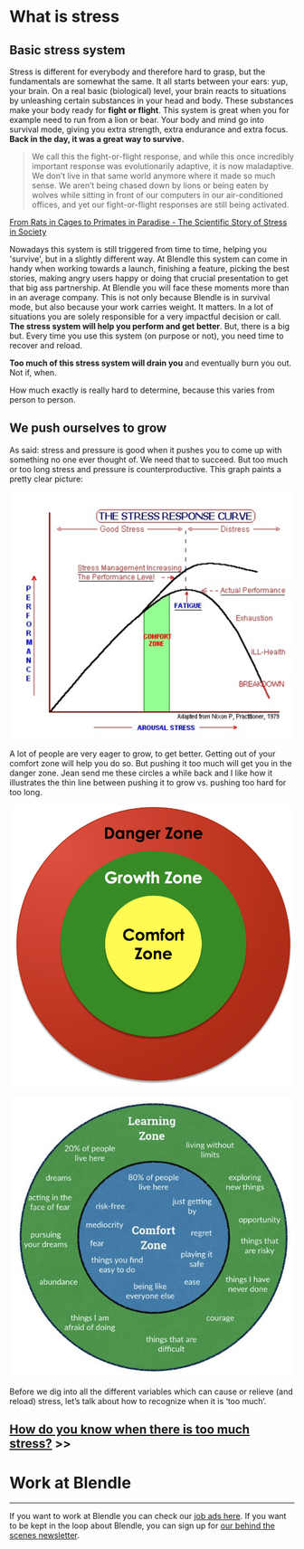 # What is stress

## Basic stress system

Stress is different for everybody and therefore hard to grasp, but the fundamentals are somewhat the same. It all starts between your ears: yup, your brain. On a real basic (biological) level, your brain reacts to situations by unleashing certain substances in your head and body. These substances make your body ready for **fight or flight**. This system is great when you for example need to run from a lion or bear. Your body and mind go into survival mode, giving you extra strength, extra endurance and extra focus. **Back in the day, it was a great way to survive.**

> We call this the fight-or-flight response, and while this once incredibly important response was evolutionarily adaptive, it is now maladaptive. We don’t live in that same world anymore where it made so much sense. We aren’t being chased down by lions or being eaten by wolves while sitting in front of our computers in our air-conditioned offices, and yet our fight-or-flight responses are still being activated.
> 

[From Rats in Cages to Primates in Paradise - The Scientific Story of Stress in Society](https://medium.com/basic-income/human-park-a-mammals-guide-to-stress-free-living-17f6cab007b3)

Nowadays this system is still triggered from time to time, helping you 'survive', but in a slightly different way. At Blendle this system can come in handy when working towards a launch, finishing a feature, picking the best stories, making angry users happy or doing that crucial presentation to get that big ass partnership. At Blendle you will face these moments more than in an average company. This is not only because Blendle is in survival mode, but also because your work carries weight. It matters. In a lot of situations you are solely responsible for a very impactful decision or call. **The stress system will help you perform and get better**. But, there is a big but. Every time you use this system (on purpose or not), you need time to recover and reload.

**Too much of this stress system will drain you** and eventually burn you out. Not if, when.

How much exactly is really hard to determine, because this varies from person to person.

## We push ourselves to grow

As said: stress and pressure is good when it pushes you to come up with something no one ever thought of. We need that to succeed. But too much or too long stress and pressure is counterproductive. This graph paints a pretty clear picture:

![What%20is%20stress%20db65ba98a4694fa79c14d88df9895df1/Schermafbeelding_2017-06-28_om_12.56.40.png](What%20is%20stress%20db65ba98a4694fa79c14d88df9895df1/Schermafbeelding_2017-06-28_om_12.56.40.png)

A lot of people are very eager to grow, to get better. Getting out of your comfort zone will help you do so. But pushing it too much will get you in the danger zone. Jean send me these circles a while back and I like how it illustrates the thin line between pushing it to grow vs. pushing too hard for too long.

![What%20is%20stress%20db65ba98a4694fa79c14d88df9895df1/Pasted_image_at_2017_06_28_08_58.png](What%20is%20stress%20db65ba98a4694fa79c14d88df9895df1/Pasted_image_at_2017_06_28_08_58.png)

![What%20is%20stress%20db65ba98a4694fa79c14d88df9895df1/Pasted_image_at_2017_06_28_09_01.png](What%20is%20stress%20db65ba98a4694fa79c14d88df9895df1/Pasted_image_at_2017_06_28_09_01.png)

Before we dig into all the different variables which can cause or relieve (and reload) stress, let’s talk about how to recognize when it is ‘too much’.

## [How do you know when there is too much stress?](https://www.notion.so/When-is-there-too-much-stress-fb1f90853ed347f1b7cdb74626be2f92?pvs=21) >>

# Work at Blendle

---

If you want to work at Blendle you can check our [job ads here](https://blendle.homerun.co/). If you want to be kept in the loop about Blendle, you can sign up for [our behind the scenes newsletter](https://blendle.homerun.co/yes-keep-me-posted/tr/apply?token=8092d4128c306003d97dd3821bad06f2).
